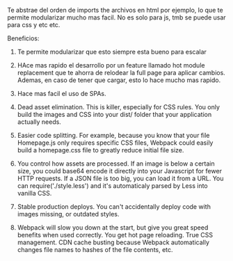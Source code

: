 Te abstrae del orden de imports the archivos en html por ejemplo, lo que te permite modularizar mucho mas facil. No es solo para js, tmb se puede usar para css y etc etc.

Beneficios:

1. Te permite modularizar que esto siempre esta bueno para escalar

2. HAce mas rapido el desarrollo por un feature llamado hot module replacement que te ahorra de relodear la full page para aplicar cambios. Ademas, en caso de tener que cargar, esto lo hace mucho mas rapido.

3. Hace mas facil el uso de SPAs.

4. Dead asset elimination. This is killer, especially for CSS rules. You only build the images and CSS into your dist/ folder that your application actually needs.

5. Easier code splitting. For example, because you know that your file Homepage.js only requires specific CSS files, Webpack could easily build a homepage.css file to greatly reduce initial file size.

6. You control how assets are processed. If an image is below a certain size, you could base64 encode it directly into your Javascript for fewer HTTP requests. If a JSON file is too big, you can load it from a URL. You can require('./style.less') and it's automaticaly parsed by Less into vanilla CSS.
7. Stable production deploys. You can't accidentally deploy code with images missing, or outdated styles.

8. Webpack will slow you down at the start, but give you great speed benefits when used correctly. You get hot page reloading. True CSS management. CDN cache busting because Webpack automatically changes file names to hashes of the file contents, etc.


